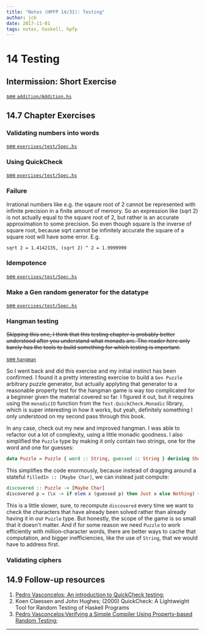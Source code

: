 ```yaml
---
title: "Notes (HPFP 14/31): Testing"
author: jcb
date: 2017-11-01
tags: notes, haskell, hpfp
---
```


# 14 Testing

## Intermission: Short Exercise

[see `addition/Addition.hs`](https://github.com/johnchandlerburnham/hpfp/blob/master/14/addition/Addition.hs)

## 14.7 Chapter Exercises

### Validating numbers into words

[see `exercises/test/Spec.hs`](https://github.com/johnchandlerburnham/hpfp/blob/master/14/exercises/test/Spec.hs)

### Using QuickCheck
[see `exercises/test/Spec.hs`](https://github.com/johnchandlerburnham/hpfp/blob/master/14/exercises/test/Spec.hs)

### Failure

Irrational numbers like e.g. the sqaure root of 2 cannot be represented
with infinite precision in a finite amount of memory. So an expression
like (sqrt 2) is not actually equal to the square root of 2, but rather
is an accurate approximation to some precision. So even though square
is the inverse of square root, because sqrt cannot be infinitely accurate
the square of a square root will have some error. E.g.

```
sqrt 2 = 1.4142135, (sqrt 2) ^ 2 = 1.9999999
```

### Idempotence

[see `exercises/test/Spec.hs`](https://github.com/johnchandlerburnham/hpfp/blob/master/14/exercises/test/Spec.hs)

### Make a Gen random generator for the datatype

[see `exercises/test/Spec.hs`](https://github.com/johnchandlerburnham/hpfp/blob/master/14/exercises/test/Spec.hs)

### Hangman testing
~~Skipping this one, I think that this testing chapter is probably better
understood after you understand what monads are. The reader here only barely
has the tools to build something for which testing is important.~~

[see `hangman`](https://github.com/johnchandlerburnham/hpfp/blob/master/14/hangman)

So I went back and did this exercise and my initial instinct has been confirmed.
I found it  a pretty interesting exercise to build a `Gen
Puzzle` arbitrary puzzle generator, but actually applyting that generator to a
reasonable property test for the hangman game is way too complicated for a
beginner given the material covered so far. I figured it out, but it requires
using the `monadicIO` function from the `Test.QuickCheck.Monadic` library,
which is super interesting in how it works, but yeah, definitely something I
only understood on my second pass through this book.

In any case, check out my new and improved hangman. I was able to refactor out a
lot of complexity, using a little monadic goodness. I also simplified the
`Puzzle` type by making it only contain two strings, one for the word and one
for guesses:

```haskell
data Puzzle = Puzzle { word :: String, guessed :: String } deriving Show
```

This simplifies the code enormously, because instead of dragging around a
stateful `filledIn :: [Maybe Char]`, we can instead just compute:

```haskell
discovered :: Puzzle -> [Maybe Char]
discovered p = (\x -> if elem x (guessed p) then Just x else Nothing) <$> word p
```

This is a little slower, sure, to recompute `discovered` every time we want to
check the characters that have already been solved rather than already having it
in our `Puzzle` type. But honestly, the scope of the game is so small that it
doesn't matter. And if for some reason we need `Puzzle` to work efficiently with
million-character words, there are better ways to cache that computation, and
bigger inefficiencies, like the use of `String`, that we would have to address
first.

### Validating ciphers

## 14.9 Follow-up resources

1. [Pedro Vasconcelos; An introduction to QuickCheck testing;](https://www.fpcomplete.com/user/pbv/an-introduction-to-quickcheck-testing)
2. Koen Claessen and John Hughes; (2000)
QuickCheck: A Lightweight Tool for Random Testing of Haskell
Programs
3. [Pedro Vasconcelos;Verifying a Simple Compiler Using
Property-based Random Testing;](
http://www.dcc.fc.up.pt/dcc/Pubs/TReports/TR13/dcc-2013-06.pdf)

---
